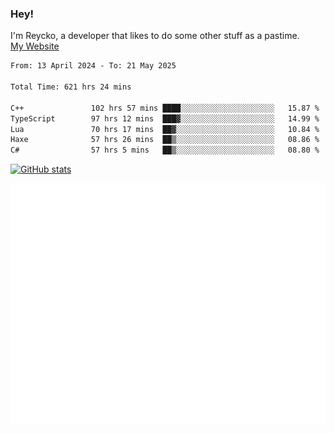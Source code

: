 ### Hey!
I'm Reycko, a developer that likes to do some other stuff as a pastime.  
[My Website](https://reycko.root.sx)

<!--START_SECTION:wakasection-->

```txt
From: 13 April 2024 - To: 21 May 2025

Total Time: 621 hrs 24 mins

C++               102 hrs 57 mins ████░░░░░░░░░░░░░░░░░░░░░   15.87 %
TypeScript        97 hrs 12 mins  ███▓░░░░░░░░░░░░░░░░░░░░░   14.99 %
Lua               70 hrs 17 mins  ██▓░░░░░░░░░░░░░░░░░░░░░░   10.84 %
Haxe              57 hrs 26 mins  ██▒░░░░░░░░░░░░░░░░░░░░░░   08.86 %
C#                57 hrs 5 mins   ██▒░░░░░░░░░░░░░░░░░░░░░░   08.80 %
```

<!--END_SECTION:wakasection-->

[![GitHub stats](https://github-readme-stats.vercel.app/api?username=Reycko&show_icons=true&theme=dark&hide_title=true&count_private=true)](https://github.com/anuraghazra/github-readme-stats)

![Metrics](/github-metrics.svg)
